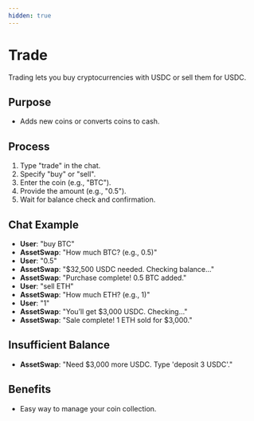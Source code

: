 ```yaml
---
hidden: true
---
```


# Trade

Trading lets you buy cryptocurrencies with USDC or sell them for USDC.

## Purpose

* Adds new coins or converts coins to cash.

## Process

1. Type "trade" in the chat.
2. Specify "buy" or "sell".
3. Enter the coin (e.g., "BTC").
4. Provide the amount (e.g., "0.5").
5. Wait for balance check and confirmation.

## Chat Example

* **User**: "buy BTC"
* **AssetSwap**: "How much BTC? (e.g., 0.5)"
* **User**: "0.5"
* **AssetSwap**: "$32,500 USDC needed. Checking balance..."
* **AssetSwap**: "Purchase complete! 0.5 BTC added."
* **User**: "sell ETH"
* **AssetSwap**: "How much ETH? (e.g., 1)"
* **User**: "1"
* **AssetSwap**: "You’ll get $3,000 USDC. Checking..."
* **AssetSwap**: "Sale complete! 1 ETH sold for $3,000."

## Insufficient Balance

* **AssetSwap**: "Need $3,000 more USDC. Type 'deposit 3 USDC'."

## Benefits

* Easy way to manage your coin collection.
